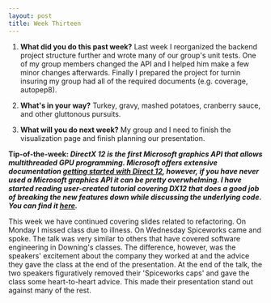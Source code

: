 ```yaml
---
layout: post
title: Week Thirteen
---
```


1. **What did you do this past week?** Last week I reorganized the backend project structure further and wrote many of our group's unit tests. One of my group members changed the API and I helped him make a few minor changes afterwards. Finally I prepared the project for turnin insuring my group had all of the required documents (e.g. coverage, autopep8). 

2. **What's in your way?** Turkey, gravy, mashed potatoes, cranberry sauce, and other gluttonous pursuits.

3. **What will you do next week?** My group and I need to finish the visualization page and finish planning our presentation. 
 
**Tip-of-the-week: _DirectX 12 is the first Microsoft graphics API that allows multithreaded GPU programming. Microsoft offers extensive documentation [getting started with Direct 12](https://msdn.microsoft.com/en-us/library/windows/desktop/dn899121(v=vs.85).aspx), however, if you have never used a Microsoft graphics API it can be pretty overwhelming. I have started reading user-created tutorial covering DX12 that does a good job of breaking the new features down while discussing the underlying code. You can find it [here](https://digitalerr0r.wordpress.com/2015/08/19/quickstart-directx-12-programming/)._**

This week we have continued covering slides related to refactoring. On Monday I missed class due to illness. On Wednesday Spiceworks came and spoke. The talk was very similar to others that have covered software engineering in Downing's classes. The difference, however, was the speakers' excitement about the company they worked at and the advice they gave the class at the end of the presentation. At the end of the talk, the two speakers figuratively removed their 'Spiceworks caps' and gave the class some heart-to-heart advice. This made their presentation stand out against many of the rest.





